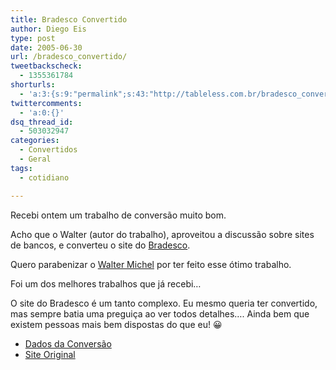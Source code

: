 ```yaml
---
title: Bradesco Convertido
author: Diego Eis
type: post
date: 2005-06-30
url: /bradesco_convertido/
tweetbackscheck:
  - 1355361784
shorturls:
  - 'a:3:{s:9:"permalink";s:43:"http://tableless.com.br/bradesco_convertido";s:7:"tinyurl";s:26:"http://tinyurl.com/3pcxn77";s:4:"isgd";s:19:"http://is.gd/Zcab8s";}'
twittercomments:
  - 'a:0:{}'
dsq_thread_id:
  - 503032947
categories:
  - Convertidos
  - Geral
tags:
  - cotidiano

---
```

Recebi ontem um trabalho de conversão muito bom.
  
Acho que o Walter (autor do trabalho), aproveitou a discussão sobre sites de bancos, e converteu o site do [Bradesco][1].

Quero parabenizar o [Walter Michel][2] por ter feito esse ótimo trabalho.
  
Foi um dos melhores trabalhos que já recebi&#8230;
  
O site do Bradesco é um tanto complexo. Eu mesmo queria ter convertido, mas sempre batia uma preguiça ao ver todos detalhes&#8230;. Ainda bem que existem pessoas mais bem dispostas do que eu! 😀

  * [Dados da Conversão][3]
  * [Site Original][4]

 [1]: http://tableless.com.br/convertidos/bradesco/tableless/
 [2]: http://www.estatis.com.br
 [3]: http://tableless.com.br/convertidos.asp#bradesco
 [4]: http://www.bradesco.com.br/